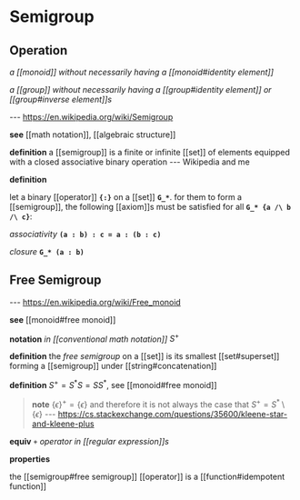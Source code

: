 # Semigroup

## Operation

_a [[monoid]] without necessarily having a [[monoid#identity element]]_

_a [[group]] without necessarily having a [[group#identity element]] or [[group#inverse element]]s_

--- <https://en.wikipedia.org/wiki/Semigroup>

**see** [[math notation]], [[algebraic structure]]

**definition** a [[semigroup]] is a finite or infinite [[set]] of elements equipped with a closed associative binary operation --- Wikipedia and me

**definition**

let a binary [[operator]] **`{:}`** on a [[set]] **`G_*`**. for them to form a [[semigroup]], the following [[axiom]]s must be satisfied for all **`G_* {a /\ b /\ c}`**:

_associativity_ **`(a : b) : c = a : (b : c)`**

_closure_ **`G_* (a : b)`**

## Free Semigroup

--- <https://en.wikipedia.org/wiki/Free_monoid>

**see** [[monoid#free monoid]]

**notation** _in [[conventional math notation]]_ $S^+$

**definition** the _free semigroup_ on a [[set]] is its smallest [[set#superset]] forming a [[semigroup]] under [[string#concatenation]]

**definition** $S^+ = S^*S = SS^*$, see [[monoid#free monoid]]

> **note** $\{\epsilon\}^+ = \{\epsilon\}$ and therefore it is not always the case that $S^+ = S^* \setminus \{\epsilon\}$ --- <https://cs.stackexchange.com/questions/35600/kleene-star-and-kleene-plus>

**equiv** _`+` operator in [[regular expression]]s_

**properties**

the [[semigroup#free semigroup]] [[operator]] is a [[function#idempotent function]]
